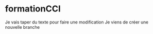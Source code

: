 # formationCCI

Je vais taper du texte pour faire une modification 
Je viens de créer une nouvelle branche 
